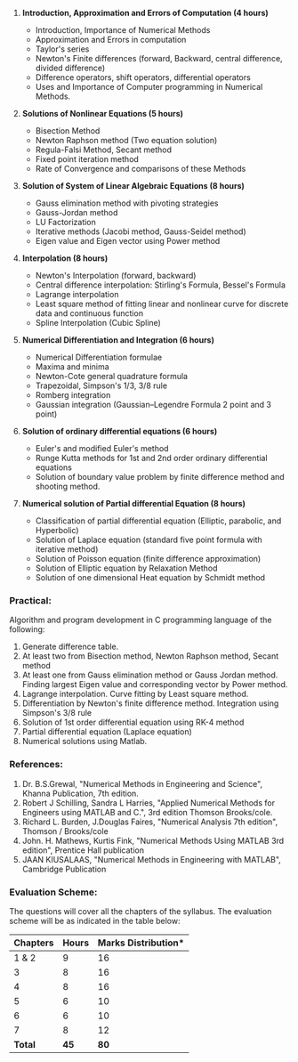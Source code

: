 1. **Introduction, Approximation and Errors of Computation (4 hours)**
   - Introduction, Importance of Numerical Methods
   - Approximation and Errors in computation 
   - Taylor's series
   - Newton's Finite differences (forward, Backward, central difference, divided difference)
   - Difference operators, shift operators, differential operators
   - Uses and Importance of Computer programming in Numerical Methods.

2. **Solutions of Nonlinear Equations (5 hours)**
   - Bisection Method
   - Newton Raphson method (Two equation solution)
   - Regula-Falsi Method, Secant method
   - Fixed point iteration method
   - Rate of Convergence and comparisons of these Methods

3. **Solution of System of Linear Algebraic Equations (8 hours)**
   - Gauss elimination method with pivoting strategies
   - Gauss-Jordan method
   - LU Factorization
   - Iterative methods (Jacobi method, Gauss-Seidel method)
   - Eigen value and Eigen vector using Power method

4. **Interpolation (8 hours)**
   - Newton's Interpolation (forward, backward)
   - Central difference interpolation: Stirling's Formula, Bessel's Formula
   - Lagrange interpolation
   - Least square method of fitting linear and nonlinear curve for discrete data and continuous function
   - Spline Interpolation (Cubic Spline)

5. **Numerical Differentiation and Integration (6 hours)**
   - Numerical Differentiation formulae
   - Maxima and minima
   - Newton-Cote general quadrature formula 
   - Trapezoidal, Simpson's 1/3, 3/8 rule
   - Romberg integration
   - Gaussian integration (Gaussian–Legendre Formula 2 point and 3 point)

6. **Solution of ordinary differential equations (6 hours)**
   - Euler's and modified Euler's method
   - Runge Kutta methods for 1st and 2nd order ordinary differential equations
   - Solution of boundary value problem by finite difference method and shooting method.

7. **Numerical solution of Partial differential Equation (8 hours)**
   - Classification of partial differential equation (Elliptic, parabolic, and Hyperbolic)
   - Solution of Laplace equation (standard five point formula with iterative method)
   - Solution of Poisson equation (finite difference approximation)
   - Solution of Elliptic equation by Relaxation Method
   - Solution of one dimensional Heat equation by Schmidt method 

### Practical:

Algorithm and program development in C programming language of the following:

1. Generate difference table.
2. At least two from Bisection method, Newton Raphson method, Secant method
3. At least one from Gauss elimination method or Gauss Jordan method. Finding largest Eigen value and corresponding vector by Power method.
4. Lagrange interpolation. Curve fitting by Least square method.
5. Differentiation by Newton's finite difference method. Integration using Simpson's 3/8 rule
6. Solution of 1st order differential equation using RK-4 method
7. Partial differential equation (Laplace equation)
8. Numerical solutions using Matlab.

### References:

1. Dr. B.S.Grewal, "Numerical Methods in Engineering and Science", Khanna Publication, 7th edition.
2. Robert J Schilling, Sandra L Harries, "Applied Numerical Methods for Engineers using MATLAB and C.", 3rd edition Thomson Brooks/cole.
3. Richard L. Burden, J.Douglas Faires, "Numerical Analysis 7th edition", Thomson / Brooks/cole
4. John. H. Mathews, Kurtis Fink, "Numerical Methods Using MATLAB 3rd edition", Prentice Hall publication
5. JAAN KIUSALAAS, "Numerical Methods in Engineering with MATLAB", Cambridge Publication

### Evaluation Scheme:

The questions will cover all the chapters of the syllabus. The evaluation scheme will be as indicated in the table below: 

| Chapters  | Hours  | Marks Distribution* |
| --------- | ------ | ------------------- |
| 1 & 2     | 9      | 16                  |
| 3         | 8      | 16                  |
| 4         | 8      | 16                  |
| 5         | 6      | 10                  |
| 6         | 6      | 10                  |
| 7         | 8      | 12                  |
| **Total** | **45** | **80**              |

